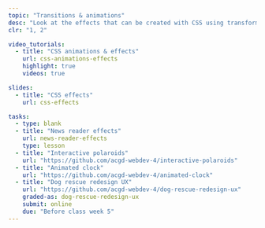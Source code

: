 ```yaml
---
topic: "Transitions & animations"
desc: "Look at the effects that can be created with CSS using transforms, transitions and animations."
clr: "1, 2"

video_tutorials:
  - title: "CSS animations & effects"
    url: css-animations-effects
    highlight: true
    videos: true

slides:
  - title: "CSS effects"
    url: css-effects

tasks:
  - type: blank
  - title: "News reader effects"
    url: news-reader-effects
    type: lesson
  - title: "Interactive polaroids"
    url: "https://github.com/acgd-webdev-4/interactive-polaroids"
  - title: "Animated clock"
    url: "https://github.com/acgd-webdev-4/animated-clock"
  - title: "Dog rescue redesign UX"
    url: "https://github.com/acgd-webdev-4/dog-rescue-redesign-ux"
    graded-as: dog-rescue-redesign-ux
    submit: online
    due: "Before class week 5"
---
```

